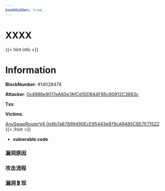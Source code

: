 ```yaml
---
bookHidden: true
---
```

# XXXX

{{< hint info >}}
# Information

**BlockNumber**:  #14028474

**Attacker**:  [0x4986e9017eA60e7AfCd10D844F85c80912C3863c](https://etherscan.io/address/0x4986e9017eA60e7AfCd10D844F85c80912C3863c)

**Txs**:

**Victims**:  
 
[AnySwapRouterV4 0x6b7a87899490EcE95443e979cA9485CBE7E71522](https://etherscan.io/address/0x6b7a87899490ece95443e979ca9485cbe7e71522#code)
{{< /hint >}}

- **vulnerable code** 


### **漏洞原因**

### **攻击流程**


### **漏洞复现**